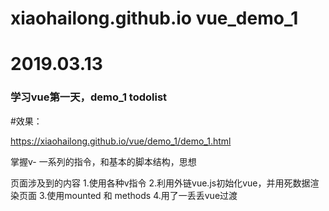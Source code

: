 # xiaohailong.github.io vue_demo_1
# 2019.03.13
### 学习vue第一天，demo_1 todolist
#效果：

https://xiaohailong.github.io/vue/demo_1/demo_1.html

掌握v- 一系列的指令，和基本的脚本结构，思想

页面涉及到的内容
1.使用各种v指令
2.利用外链vue.js初始化vue，并用死数据渲染页面
3.使用mounted 和 methods
4.用了一丢丢vue过渡

